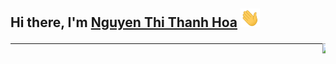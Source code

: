  <!--
**huuminh365/huuminh365** is a ✨ _special_ ✨ repository because its `README.md` (this file) appears on your GitHub profile.
-->

<h2 align="left">Hi there, I'm <a href="https://www.linkedin.com/in/nguy%E1%BB%85n-th%E1%BB%8B-thanh-ho%C3%A0-a2b400222/" target="_blank" rel="noopener noreferrer">Nguyen Thi Thanh Hoa</a> <img src="https://raw.githubusercontent.com/ABSphreak/ABSphreak/master/gifs/Hi.gif" height="30" />
 
<a href="https://github.com/huuminh365"><img align='right' src='https://media.tenor.com/htKQgBPrAIEAAAAd/vibing-cat.gif' width='5"'></a></h2>


-----
